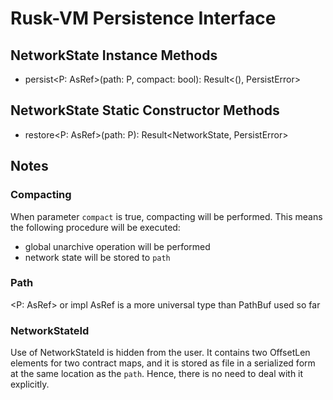 # Rusk-VM Persistence Interface

## NetworkState Instance Methods

- persist<P: AsRef<Path>>(path: P, compact: bool): Result<(), PersistError>

## NetworkState Static Constructor Methods

- restore<P: AsRef<Path>>(path: P): Result<NetworkState, PersistError>

## Notes

### Compacting
When parameter `compact` is true, compacting will be performed.
This means the following procedure will be executed:
- global unarchive operation will be performed
- network state will be stored to `path`

### Path
<P: AsRef<Path>> or impl AsRef<Path> is a more universal type than PathBuf used so far

### NetworkStateId
Use of NetworkStateId is hidden from the user.
It contains two OffsetLen elements for two contract maps, and it is stored
as file in a serialized form at the same location as the `path`.
Hence, there is no need to deal with it explicitly.
